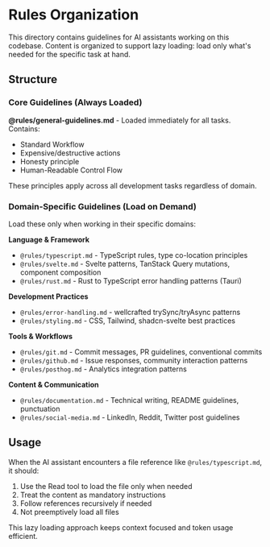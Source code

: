 # Rules Organization

This directory contains guidelines for AI assistants working on this codebase. Content is organized to support lazy loading: load only what's needed for the specific task at hand.

## Structure

### Core Guidelines (Always Loaded)

**@rules/general-guidelines.md** - Loaded immediately for all tasks. Contains:

- Standard Workflow
- Expensive/destructive actions
- Honesty principle
- Human-Readable Control Flow

These principles apply across all development tasks regardless of domain.

### Domain-Specific Guidelines (Load on Demand)

Load these only when working in their specific domains:

**Language & Framework**

- `@rules/typescript.md` - TypeScript rules, type co-location principles
- `@rules/svelte.md` - Svelte patterns, TanStack Query mutations, component composition
- `@rules/rust.md` - Rust to TypeScript error handling patterns (Tauri)

**Development Practices**

- `@rules/error-handling.md` - wellcrafted trySync/tryAsync patterns
- `@rules/styling.md` - CSS, Tailwind, shadcn-svelte best practices

**Tools & Workflows**

- `@rules/git.md` - Commit messages, PR guidelines, conventional commits
- `@rules/github.md` - Issue responses, community interaction patterns
- `@rules/posthog.md` - Analytics integration patterns

**Content & Communication**

- `@rules/documentation.md` - Technical writing, README guidelines, punctuation
- `@rules/social-media.md` - LinkedIn, Reddit, Twitter post guidelines

## Usage

When the AI assistant encounters a file reference like `@rules/typescript.md`, it should:

1. Use the Read tool to load the file only when needed
2. Treat the content as mandatory instructions
3. Follow references recursively if needed
4. Not preemptively load all files

This lazy loading approach keeps context focused and token usage efficient.
